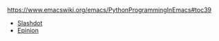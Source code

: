 https://www.emacswiki.org/emacs/PythonProgrammingInEmacs#toc39

- [Slashdot](http://snap.stanford.edu/data/soc-sign-Slashdot081106.html)
- [Epinion](http://snap.stanford.edu/data/soc-sign-epinions.html)